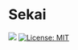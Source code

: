 # Sekai


<p>
  <img src="https://img.shields.io/badge/version-1.0.0-blue.svg?cacheSeconds=2592000" />
  <a href="https://github.com/ryeonghwi/gayar-app/blob/master/iOS/LICENSE">
    <img alt="License: MIT" src="https://img.shields.io/badge/License-MIT-yellow.svg" target="_blank" />
  </a>
</p>
